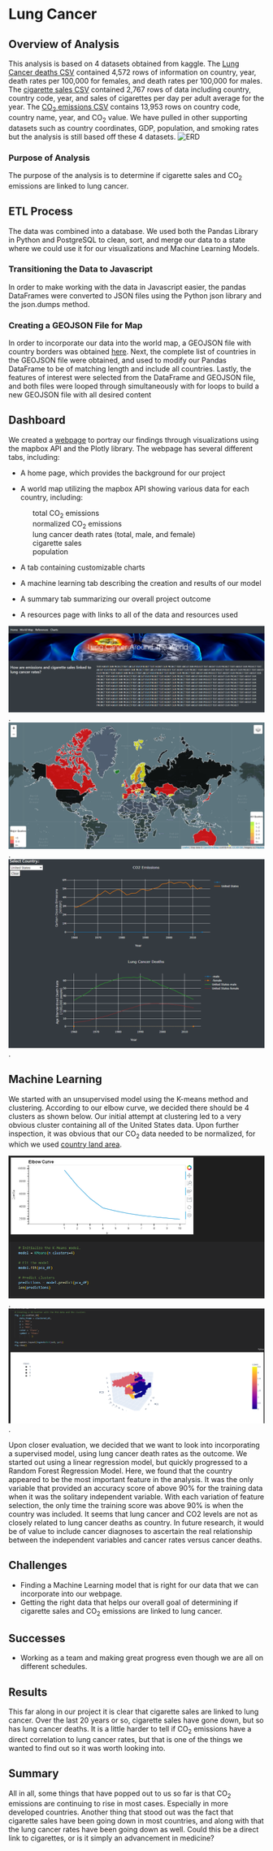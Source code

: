 # Lung Cancer #

## Overview of Analysis ##
This analysis is based on 4 datasets obtained from kaggle. The [Lung Cancer deaths CSV](https://www.kaggle.com/datasets/programmerrdai/cancer?select=lung-cancer-deaths-per-100000-by-sex-1950-2002.csv) contained 4,572 rows of information on country, year, death rates per 100,000 for females, and death rates per 100,000 for males. The [cigarette sales CSV](https://www.kaggle.com/datasets/programmerrdai/cancer?select=sales-of-cigarettes-per-adult-per-day.csv) contained 2,767 rows of data including country, country code, year, and sales of cigarettes per day per adult average for the year. The [CO<sub>2</sub> emissions CSV](https://www.kaggle.com/datasets/ulrikthygepedersen/co2-emissions-by-country) contains 13,953 rows on country code, country name, year, and CO<sub>2</sub> value. We have pulled in other supporting datasets such as country coordinates, GDP, population, and smoking rates but the analysis is still based off these 4 datasets. 
<img width="420" alt="ERD" src="https://user-images.githubusercontent.com/116980760/228714731-8928cd95-c304-4920-9285-df3f3ea223ba.PNG">


### Purpose of Analysis ###
The purpose of the analysis is to determine if cigarette sales and CO<sub>2</sub> emissions are linked to lung cancer.  

## ETL Process ##
The data was combined into a database. We used both the Pandas Library in Python and PostgreSQL to clean, sort, and merge our data to a state where we could use it for our visualizations and Machine Learning Models. 

### Transitioning the Data to Javascript
In order to make working with the data in Javascript easier, the pandas DataFrames were converted to JSON files using the Python json library and the json.dumps method. 

### Creating a GEOJSON File for Map
In order to incorporate our data into the world map, a GEOJSON file with country borders was obtained [here](https://geojson-maps.ash.ms/). Next, the complete list of countries in the GEOJSON file were obtained, and used to modify our Pandas DataFrame to be of matching length and include all countries. Lastly, the features of interest were selected from the DataFrame and GEOJSON file, and both files were looped through simultaneously with for loops to build a new GEOJSON file with all desired content

## Dashboard
We created a [webpage](https://mzabrisk.github.io/final_project_group6/dashboard/index.html) to portray our findings through visualizations using the mapbox API and the Plotly library. The webpage has several different tabs, including:

- A home page, which provides the background for our project
- A world map utilizing the mapbox API showing various data for each country, including:
        <ul>total CO<sub>2</sub> emissions</ul>
        <ul>normalized CO<sub>2</sub> emissions</ul>
        <ul>lung cancer death rates (total, male, and female)</ul>
        <ul>cigarette sales</ul>
        <ul>population</ul>



- A tab containing customizable charts 
- A machine learning tab describing the creation and results of our model
- A summary tab summarizing our overall project outcome
- A resources page with links to all of the data and resources used


![homepage_segment2](Images/homepage_segment2.png).
![world_map_segment2](Images/world_map_segment2.png).
![charts_segment2](Images/charts_segment2.png).

## Machine Learning
We started with an unsupervised model using the K-means method and clustering. According to our elbow curve, we decided there should be 4 clusters as shown below. Our initial attempt at clustering led to a very obvious cluster containing all of the United States data. Upon further inspection, it was obvious that our CO<sub>2</sub> data needed to be normalized, for which we used [country land area](https://data.worldbank.org/indicator/AG.LND.TOTL.K2?end=2020&start=2020&view=map). 

![elbow_segment2](Images/elbow_segment2.png).
![3d_scatter_segment2](Images/3d_scatter_segment2.png).

Upon closer evaluation, we decided that we want to look into incorporating a supervised model, using lung cancer death rates as the outcome. We started out using a linear regression model, but quickly progressed to a Random Forest Regression Model. Here, we found that the country appeared to be the most important feature in the analysis. It was the only variable that provided an accuracy score of above 90% for the training data when it was the solitary independent variable. With each variation of feature selection, the only time the training score was above 90% is when the country was included. It seems that lung cancer and CO2 levels are not as closely related to lung cancer deaths as country. In future research, it would be of value to include cancer diagnoses to ascertain the real relationship between the independent variables and  cancer rates versus cancer deaths. 

## Challenges
* Finding a Machine Learning model that is right for our data that we can incorporate into our webpage.
* Getting the right data that helps our overall goal of determining if cigarette sales and CO<sub>2</sub> emissions are linked to lung cancer. 
## Successes
* Working as a team and making great progress even though we are all on different schedules. 
## Results
This far along in our project it is clear that cigarette sales are linked to lung cancer. Over the last 20 years or so, cigarette sales have gone down, but so has lung cancer deaths. It is a little harder to tell if CO<sub>2</sub> emissions have a direct correlation to lung cancer rates, but that is one of the things we wanted to find out so it was worth looking into. 
## Summary
All in all, some things that have popped out to us so far is that CO<sub>2</sub> emissions are continuing to rise in most cases. Especially in more developed countries. Another thing that stood out was the fact that cigarette sales have been going down in most countries, and along with that the lung cancer rates have been going down as well. Could this be a direct link to cigarettes, or is it simply an advancement in medicine?
